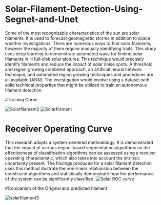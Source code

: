 # Solar-Filament-Detection-Using-Segnet-and-Unet

Some of the most recognizable characteristics of the sun are solar filaments. It is used to forecast geomagnetic storms in addition to space weather investigations. There are numerous ways to find solar filaments, however the majority of them require manually identifying traits. This study uses deep learning to demonstrate automated ways for finding solar filaments in H full-disk solar pictures. This technique would precisely identify filaments and reduce the impact of solar noise spots. A threshold and region growing combined approach, an artificial neural network technique, and automated region growing techniques and procedures are all available (ANN). The investigation would involve using a dataset with solid technical properties that might be utilized to train an autonomous filament detection.

#Training Curve

![Solarfilament2](https://user-images.githubusercontent.com/72225471/211751713-a77da578-c102-4e0e-82b2-c25479106393.jpg)
![Solarfilament](https://user-images.githubusercontent.com/72225471/211751749-ab2b035b-08ac-4e67-a558-aedb590db428.jpg)

# Receiver Operating Curve
This research adopts a system-centered methodology. It is demonstrated that the impact of various region-based segmentation algorithms on the effectiveness of classification algorithms can be assessed using a  receiver operating characteristic, which also takes into account the intrinsic uncertainty present. The findings produced for a solar filament detection uses this method illustrate the non-linear relationship between the constituent algorithms and statistically demonstrate how the performance of the system can be significantly classified.
![Solar ROC curve](https://user-images.githubusercontent.com/72225471/211751832-84f280fa-5bb3-44a1-a5a0-1fb0c6076b0c.jpg)

#Comparism of the Original and predicted filament

![solarfilament3](https://user-images.githubusercontent.com/72225471/211751890-fca58cd6-885a-49af-bca3-9479efbb8e87.jpg)
